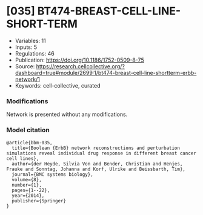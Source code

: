 # \[035\] BT474-BREAST-CELL-LINE-SHORT-TERM

 - Variables: 11
 - Inputs: 5
 - Regulations: 46
 - Publication: https://doi.org/10.1186/1752-0509-8-75
 - Source: https://research.cellcollective.org/?dashboard=true#module/2699:1/bt474-breast-cell-line-shortterm-erbb-network/1
 - Keywords: cell-collective, curated


### Modifications

Network is presented without any modifications.

### Model citation

```
@article{bbm-035,
  title={Boolean {ErbB} network reconstructions and perturbation simulations reveal individual drug response in different breast cancer cell lines},
  author={der Heyde, Silvia Von and Bender, Christian and Henjes, Frauke and Sonntag, Johanna and Korf, Ulrike and Beissbarth, Tim},
  journal={BMC systems biology},
  volume={8},
  number={1},
  pages={1--22},
  year={2014},
  publisher={Springer}
}
```

